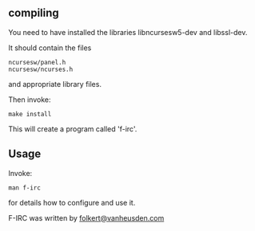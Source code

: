 compiling
---------
You need to have installed the libraries libncursesw5-dev and libssl-dev.

It should contain the files 

	ncursesw/panel.h
	ncursesw/ncurses.h

and appropriate library files.

Then invoke:

	make install

This will create a program called 'f-irc'.

Usage
-----
Invoke:

	man f-irc

for details how to configure and use it.


F-IRC was written by folkert@vanheusden.com

